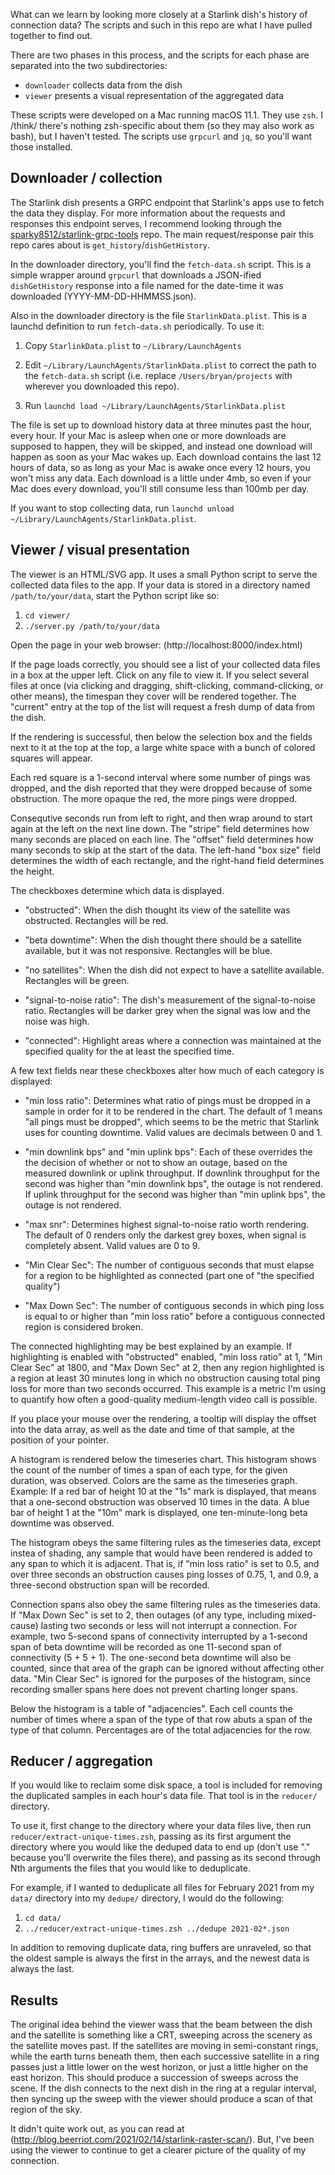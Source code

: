 What can we learn by looking more closely at a Starlink dish's history
of connection data? The scripts and such in this repo are what I have
pulled together to find out.

There are two phases in this process, and the scripts for each phase
are separated into the two subdirectories:

 * `downloader` collects data from the dish
 * `viewer` presents a visual representation of the aggregated data

These scripts were developed on a Mac running macOS 11.1. They use
`zsh`. I /think/ there's nothing zsh-specific about them (so they may
also work as bash), but I haven't tested. The scripts use `grpcurl`
and `jq`, so you'll want those installed.

## Downloader / collection

The Starlink dish presents a GRPC endpoint that Starlink's apps use to
fetch the data they display. For more information about the requests
and responses this endpoint serves, I recommend looking through the
[sparky8512/starlink-grpc-tools](https://github.com/sparky8512/starlink-grpc-tools)
repo. The main request/response pair this repo cares about is
`get_history`/`dishGetHistory`.

In the downloader directory, you'll find the `fetch-data.sh`
script. This is a simple wrapper around `grpcurl` that downloads a
JSON-ified `dishGetHistory` response into a file named for the
date-time it was downloaded (YYYY-MM-DD-HHMMSS.json).

Also in the downloader directory is the file
`StarlinkData.plist`. This is a launchd definition to run
`fetch-data.sh` periodically. To use it:

 1. Copy `StarlinkData.plist` to `~/Library/LaunchAgents`
 
 2. Edit `~/Library/LaunchAgents/StarlinkData.plist` to correct the
    path to the `fetch-data.sh` script (i.e. replace
    `/Users/bryan/projects` with wherever you downloaded this repo).
    
 3. Run `launchd load ~/Library/LaunchAgents/StarlinkData.plist`

The file is set up to download history data at three minutes past the
hour, every hour. If your Mac is asleep when one or more downloads are
supposed to happen, they will be skipped, and instead one download
will happen as soon as your Mac wakes up. Each download contains the
last 12 hours of data, so as long as your Mac is awake once every 12
hours, you won't miss any data. Each download is a little under 4mb,
so even if your Mac does every download, you'll still consume less
than 100mb per day.

If you want to stop collecting data, run `launchd unload
~/Library/LaunchAgents/StarlinkData.plist`.


## Viewer / visual presentation

The viewer is an HTML/SVG app. It uses a small Python script to serve
the collected data files to the app. If your data is stored in a
directory named `/path/to/your/data`, start the Python script like so:

 1. `cd viewer/`
 2. `./server.py /path/to/your/data`

Open the page in your web browser: (http://localhost:8000/index.html)

If the page loads correctly, you should see a list of your collected
data files in a box at the upper left. Click on any file to view
it. If you select several files at once (via clicking and dragging,
shift-clicking, command-clicking, or other means), the timespan they
cover will be rendered together. The "current" entry at the top of the
list will request a fresh dump of data from the dish.

If the rendering is successful, then below the selection box and the
fields next to it at the top at the top, a large white space with a
bunch of colored squares will appear.

Each red square is a 1-second interval where some number of pings was
dropped, and the dish reported that they were dropped because of some
obstruction. The more opaque the red, the more pings were dropped.

Consequtive seconds run from left to right, and then wrap around to
start again at the left on the next line down. The "stripe" field
determines how many seconds are placed on each line. The "offset"
field determines how many seconds to skip at the start of the
data. The left-hand "box size" field determines the width of each
rectangle, and the right-hand field determines the height.

The checkboxes determine which data is displayed.

 * "obstructed": When the dish thought its view of the satellite was
   obstructed. Rectangles will be red.

 * "beta downtime": When the dish thought there should be a satellite
   available, but it was not responsive. Rectangles will be blue.

 * "no satellites": When the dish did not expect to have a satellite
   available. Rectangles will be green.

 * "signal-to-noise ratio": The dish's measurement of the
   signal-to-noise ratio. Rectangles will be darker grey when the
   signal was low and the noise was high.

 * "connected": Highlight areas where a connection was maintained at
   the specified quality for the at least the specified time.

A few text fields near these checkboxes alter how much of each
category is displayed:

 * "min loss ratio": Determines what ratio of pings must be dropped in
   a sample in order for it to be rendered in the chart. The default
   of 1 means "all pings must be dropped", which seems to be the
   metric that Starlink uses for counting downtime. Valid values are
   decimals between 0 and 1.

 * "min downlink bps" and "min uplink bps": Each of these overrides
   the the decision of whether or not to show an outage, based on the
   measured downlink or uplink throughput. If downlink throughput for
   the second was higher than "min downlink bps", the outage is not
   rendered. If uplink throughput for the second was higher than "min
   uplink bps", the outage is not rendered.

 * "max snr": Determines highest signal-to-noise ratio worth
   rendering. The default of 0 renders only the darkest grey boxes,
   when signal is completely absent. Valid values are 0 to 9.

 * "Min Clear Sec": The number of contiguous seconds that must elapse
   for a region to be highlighted as connected (part one of "the
   specified quality")

 * "Max Down Sec": The number of contiguous seconds in which ping loss
   is equal to or higher than "min loss ratio" before a contiguous
   connected region is considered broken.

The connected highlighting may be best explained by an example. If
highlighting is enabled with "obstructed" enabled, "min loss ratio" at
1, "Min Clear Sec" at 1800, and "Max Down Sec" at 2, then any region
highlighted is a region at least 30 minutes long in which no
obstruction causing total ping loss for more than two seconds
occurred. This example is a metric I'm using to quantify how often a
good-quality medium-length video call is possible.

If you place your mouse over the rendering, a tooltip will display the
offset into the data array, as well as the date and time of that
sample, at the position of your pointer.

A histogram is rendered below the timeseries chart. This histogram
shows the count of the number of times a span of each type, for the
given duration, was observed. Colors are the same as the timeseries
graph. Example: If a red bar of height 10 at the "1s" mark is
displayed, that means that a one-second obstruction was observed 10
times in the data. A blue bar of height 1 at the "10m" mark is
displayed, one ten-minute-long beta downtime was observed.

The histogram obeys the same filtering rules as the timeseries data,
except instea of shading, any sample that would have been rendered is
added to any span to which it is adjacent. That is, if "min loss
ratio" is set to 0.5, and over three seconds an obstruction causes
ping losses of 0.75, 1, and 0.9, a three-second obstruction span will
be recorded.

Connection spans also obey the same filtering rules as the timeseries
data. If "Max Down Sec" is set to 2, then outages (of any type,
including mixed-cause) lasting two seconds or less will not interrupt
a connection. For example, two 5-second spans of connectivity
interrupted by a 1-second span of beta downtime will be recorded as
one 11-second span of connectivity (5 + 5 + 1). The one-second beta
downtime will also be counted, since that area of the graph can be
ignored without affecting other data. "Min Clear Sec" is ignored for
the purposes of the histogram, since recording smaller spans here does
not prevent charting longer spans.

Below the histogram is a table of "adjacencies". Each cell counts the
number of times where a span of the type of that row abuts a span of
the type of that column. Percentages are of the total adjacencies for
the row.

## Reducer / aggregation

If you would like to reclaim some disk space, a tool is included for
removing the duplicated samples in each hour's data file. That tool is
in the `reducer/` directory.

To use it, first change to the directory where your data files live,
then run `reducer/extract-unique-times.zsh`, passing as its first
argument the directory where you would like the deduped data to end up
(don't use "." because you'll overwrite the files there), and passing
as its second through Nth arguments the files that you would like to
deduplicate.

For example, if I wanted to deduplicate all files for February 2021
from my `data/` directory into my `dedupe/` directory, I would do the
following:

 1. `cd data/`
 2. `../reducer/extract-unique-times.zsh ../dedupe 2021-02*.json`

In addition to removing duplicate data, ring buffers are unraveled, so
that the oldest sample is always the first in the arrays, and the
newest data is always the last.

## Results

The original idea behind the viewer wass that the beam between the dish
and the satellite is something like a CRT, sweeping across the scenery
as the satellite moves past. If the satellites are moving in
semi-constant rings, while the earth turns beneath them, then each
successive satellite in a ring passes just a little lower on the west
horizon, or just a little higher on the east horizon. This should
produce a succession of sweeps across the scene. If the dish connects
to the next dish in the ring at a regular interval, then syncing up
the sweep with the viewer should produce a scan of that region of the
sky.

It didn't quite work out, as you can read at
(http://blog.beerriot.com/2021/02/14/starlink-raster-scan/). But, I've
been using the viewer to continue to get a clearer picture of the
quality of my connection.
